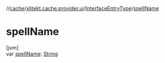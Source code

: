 //[cache](../../../index.md)/[xlitekt.cache.provider.ui](../index.md)/[InterfaceEntryType](index.md)/[spellName](spell-name.md)

# spellName

[jvm]\
var [spellName](spell-name.md): [String](https://kotlinlang.org/api/latest/jvm/stdlib/kotlin/-string/index.html)
